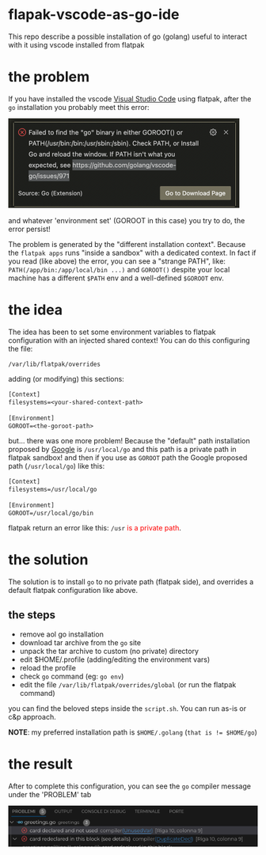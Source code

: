 # flapak-vscode-as-go-ide

This repo describe a possible installation of go (golang) useful to interact with it using vscode installed from flatpak

# the problem

If you have installed the vscode [Visual Studio Code](https://code.visualstudio.com/) using flatpak, after the `go` 
installation you probably meet this error:

![No goroot path](./img/vscode-error-no-goroot.png "No root error")

and whatever 'environment set' (GOROOT in this case) you try to do, the error persist!

The problem is generated by the "different installation context". Because the `flatpak apps` runs "inside a sandbox" with
a dedicated context. In fact if you read (like above) the error, you can see a "strange PATH", like: `PATH(/app/bin:/app/local/bin ...)`
and `GOROOT()` despite your local machine has a different `$PATH` env and a well-defined `$GOROOT` env.

# the idea

The idea has been to set some environment variables to flatpak configuration with an injected shared context! You can do this
configuring the file:

```Shell
/var/lib/flatpak/overrides
```

adding (or modifying) this sections:

```Shell
[Context]
filesystems=<your-shared-context-path>

[Environment]
GOROOT=<the-goroot-path>
```

but... there was one more problem! Because the "default" path installation proposed by [Google](https://go.dev/doc/install)
is `/usr/local/go` and this path is a private path in flatpak sandbox! and then if you use as `GOROOT` path the
Google proposed path (`/usr/local/go`) like this:

```Shell
[Context]
filesystems=/usr/local/go

[Environment]
GOROOT=/usr/local/go/bin
```
flatpak return an error like this: `/usr` <span style="color:red">is a private path</span>.

# the solution

The solution is to install `go` to no private path (flatpak side), and overrides a default flatpak configuration like above.

## the steps

- remove aol go installation
- download tar archive from the `go` site
- unpack the tar archive to custom (no private) directory
- edit $HOME/.profile (adding/editing the environment vars)
- reload the profile
- check `go` command (eg: `go env`)
- edit the file `/var/lib/flatpak/overrides/global` (or run the flatpak command)

you can find the beloved steps inside the `script.sh`. You can run as-is or c&p approach.

**NOTE**: my preferred installation path is `$HOME/.golang` (`that is != $HOME/go`)

# the result

After to complete this configuration, you can see the `go` compiler message under the 'PROBLEM' tab

![vscode is OK!](./img/vscode-configuration-ok.png)